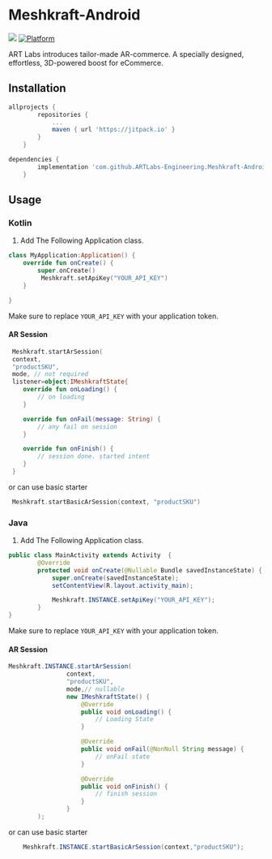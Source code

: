 # Meshkraft-Android
[![](https://jitpack.io/v/ARTLabs-Engineering/Meshkraft-Android.svg)](https://jitpack.io/#ARTLabs-Engineering/Meshkraft-Android)
[![Platform](https://img.shields.io/badge/Platform-Android-green)](https://cocoapods.org/pods/Meshkraft)

ART Labs introduces tailor-made AR-commerce. A specially designed, effortless, 3D-powered boost for eCommerce.

## Installation
```gradle
allprojects {
		repositories {
			...
			maven { url 'https://jitpack.io' }
		}
	}
```

```gradle
dependencies {
        implementation 'com.github.ARTLabs-Engineering.Meshkraft-Android:meshkraft:1.3.0'
	}
```

## Usage

### Kotlin
1. Add The Following Application class.
```Kotlin
class MyApplication:Application() {
    override fun onCreate() {
        super.onCreate()
         Meshkraft.setApiKey("YOUR_API_KEY")
    }

}
```
Make sure to replace `YOUR_API_KEY` with your application token.


#### AR Session


```Kotlin
 Meshkraft.startArSession(
 context,
 "productSKU",
 mode, // not required
 listener=object:IMeshkraftState{
    override fun onLoading() {
        // on loading
    }

    override fun onFail(message: String) {
        // any fail on session
    }

    override fun onFinish() {
        // session done. started intent
    }
 }
```

or can use basic starter

```Kotlin
 Meshkraft.startBasicArSession(context, "productSKU")
```

### Java

1. Add The Following Application class.
```Java
public class MainActivity extends Activity  {
        @Override
        protected void onCreate(@Nullable Bundle savedInstanceState) {
            super.onCreate(savedInstanceState);
            setContentView(R.layout.activity_main);

            Meshkraft.INSTANCE.setApiKey("YOUR_API_KEY");
        }
}
```
Make sure to replace `YOUR_API_KEY` with your application token.


#### AR Session


```Java
Meshkraft.INSTANCE.startArSession(
                context,
                "productSKU",
                mode,// nullable
                new IMeshkraftState() {
                    @Override
                    public void onLoading() {
                        // Loading State
                    }

                    @Override
                    public void onFail(@NonNull String message) {
                        // onFail state
                    }

                    @Override
                    public void onFinish() {
                        // finish session
                    }
                }
        );
```

or can use basic starter

```Java
    Meshkraft.INSTANCE.startBasicArSession(context,"productSKU");
```